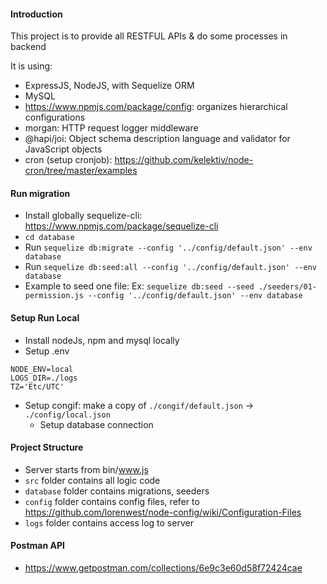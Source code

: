 #### Introduction
This project is to provide all RESTFUL APIs & do some processes in backend

It is using:
* ExpressJS, NodeJS, with Sequelize ORM
* MySQL
* https://www.npmjs.com/package/config: organizes hierarchical configurations
* morgan: HTTP request logger middleware
* @hapi/joi: Object schema description language and validator for JavaScript objects
* cron (setup cronjob): https://github.com/kelektiv/node-cron/tree/master/examples

#### Run migration
* Install globally sequelize-cli: https://www.npmjs.com/package/sequelize-cli
* `cd database`
*  Run `sequelize db:migrate --config '../config/default.json' --env database`
*  Run `sequelize db:seed:all --config '../config/default.json' --env database`
*  Example to seed one file: Ex: `sequelize db:seed --seed ./seeders/01-permission.js --config '../config/default.json' --env database`

#### Setup Run Local
* Install nodeJs, npm and mysql locally
* Setup .env

```env
NODE_ENV=local
LOGS_DIR=./logs
TZ='Etc/UTC'
```

* Setup congif: make a copy of `./congif/default.json` -> `./config/local.json`
  * Setup database connection

#### Project Structure
* Server starts from bin/www.js
* `src` folder contains all logic code
* `database` folder contains migrations, seeders
* `config` folder contains config files, refer to https://github.com/lorenwest/node-config/wiki/Configuration-Files
* `logs` folder contains access log to server

#### Postman API
* https://www.getpostman.com/collections/6e9c3e60d58f72424cae

